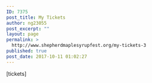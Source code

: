 ```yaml
---
ID: 7375
post_title: My Tickets
author: ng23055
post_excerpt: ""
layout: page
permalink: >
  http://www.shepherdmaplesyrupfest.org/my-tickets-3
published: true
post_date: 2017-10-11 01:02:27
---
```

[tickets]